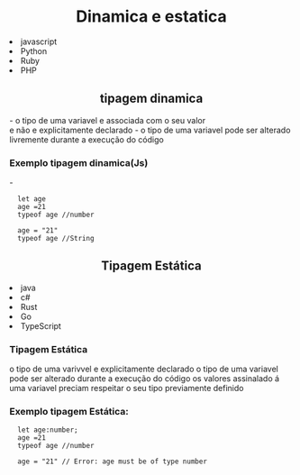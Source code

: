 <h1 align="center"> Dinamica e estatica</h1>

<li>javascript
<li>Python
<li>Ruby
<li> PHP


<h2 align="center"> tipagem dinamica</h2>
-  o tipo de uma variavel e associada com o seu valor </br> e não e explicitamente declarado
-  o tipo de uma variavel pode ser alterado livremente durante a execução do código

<h3>Exemplo tipagem dinamica(Js) </h3>
      - 
   
      let age 
      age =21 
      typeof age //number

      age = "21"
      typeof age //String


<h2 align="center"> Tipagem Estática </h2>
<li>java
<li>c#
<li>Rust
<li>Go
<li> TypeScript


<h3> Tipagem Estática </h3>
  o tipo de uma varivvel e explicitamente declarado
  o tipo de uma variavel pode ser alterado durante a execução do código
  os valores assinalado á uma variavel preciam respeitar o seu tipo previamente definido

<h3> Exemplo tipagem Estática: </h3>
      
      let age:number;
      age =21
      typeof age //number

      age = "21" // Error: age must be of type number
